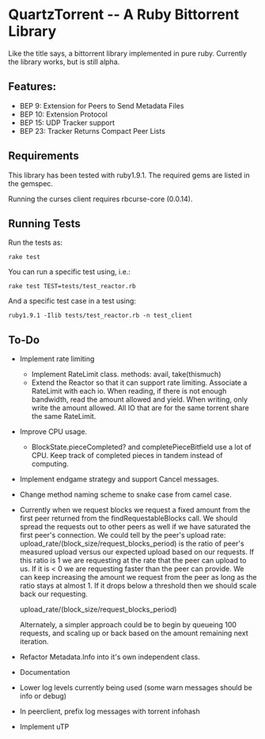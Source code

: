 QuartzTorrent -- A Ruby Bittorrent Library 
==========================================

Like the title says, a bittorrent library implemented in pure ruby. Currently 
the library works, but is still alpha.

Features:
---------

  - BEP 9:  Extension for Peers to Send Metadata Files 
  - BEP 10: Extension Protocol 
  - BEP 15: UDP Tracker support
  - BEP 23: Tracker Returns Compact Peer Lists

Requirements
------------

This library has been tested with ruby1.9.1. The required gems are listed in the gemspec.

Running the curses client requires rbcurse-core (0.0.14).

Running Tests
-------------

Run the tests as:

    rake test

You can run a specific test using, i.e.:

    rake test TEST=tests/test_reactor.rb

And a specific test case in a test using:

    ruby1.9.1 -Ilib tests/test_reactor.rb -n test_client


To-Do
-----
  - Implement rate limiting
    - Implement RateLimit class. methods: avail, take(thismuch)
    - Extend the Reactor so that it can support rate limiting. Associate a RateLimit with each io. When reading, if there is 
      not enough bandwidth, read the amount allowed and yield. When writing, only write the amount allowed. All IO that are for 
      the same torrent share the same RateLimit.
  - Improve CPU usage. 
    - BlockState.pieceCompleted? and completePieceBitfield use a lot of CPU. Keep track of completed pieces in tandem instead of computing.
  - Implement endgame strategy and support Cancel messages.
  - Change method naming scheme to snake case from camel case.
  - Currently when we request blocks we request a fixed amount from the first peer returned from the findRequestableBlocks
    call. We should spread the requests out to other peers as well if we have saturated the first peer's connection.
    We could tell by the peer's upload rate: upload_rate/(block_size/request_blocks_period) is the ratio of peer's measured
    upload versus our expected upload based on our requests. If this ratio is 1 we are requesting at the rate that the 
    peer can upload to us. If it is < 0 we are requesting faster than the peer can provide. We can keep increasing the
    amount we request from the peer as long as the ratio stays at almost 1. If it drops below a threshold then we should scale
    back our requesting.

      upload_rate/(block_size/request_blocks_period)

    Alternately, a simpler approach could be to begin by queueing 100 requests, and scaling up or back based on the amount
    remaining next iteration.
  - Refactor Metadata.Info into it's own independent class.
  - Documentation
  - Lower log levels currently being used (some warn messages should be info or debug)
  - In peerclient, prefix log messages with torrent infohash
  - Implement uTP


